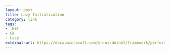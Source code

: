 ```yaml
---
layout: post
title: Lazy Initialization
category: link
tags:
- .NET
- C#
- Lazy
external-url: https://docs.microsoft.com/en-us/dotnet/framework/performance/lazy-initialization
---
```


